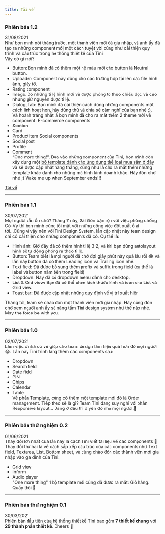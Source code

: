 ```yaml
---
title: Tải về
---
```

### Phiên bản 1.2
31/08/2021 <br/>
Như bọn mình nói tháng trước, một thành viên mới đã gia nhập, và anh ấy đã tạo ra những component mới một cách tuyệt vời cũng như cải thiện quy trình và cấu trúc trong hệ thống thiết kế của Tini<br />
Vậy có gì mới?
- Button: Bọn mình đã có thêm một hệ màu mới cho button là Neutral button.
- Uploader: Component này dùng cho các trường hợp tải lên các file hình ảnh, giấy tờ.
- Rating component
- Image: Có những tỉ lệ hình mới và được phóng to theo chiều dọc và cao nhưng giữ nguyên được tỉ lệ.
- Dialog, Tab: Bọn mình đã cải thiện cách dùng những components một cách linh hoạt hơn, hãy dùng thử và chia sẻ cảm nghĩ của bạn nhé ;).<br />
Và hoành tráng nhất là bọn mình đã cho ra mắt thêm 2 theme mới về component:
E-commerce components
- Section
- Card
- Product item
Social components
- Social post
- Profile
- Comment<br />
“One more thing!”, Dựa vào những component của Tini, bọn mình còn xây dựng một [bộ template dành cho ứng dụng thể loại mua sắm ở đây](https://www.figma.com/community/file/999527987953700182/Tini---Shopping-Template) và sẽ được cập nhật hàng tháng, cũng như là cho ra mắt thêm những template khác dành cho những mô hình kinh doánh khác. Hãy đón chờ nhé ;)
Wake me up when September ends!!!

[Tải về](https://www.figma.com/community/file/958198956095698455/Tini-design-system)


---


### Phiên bản 1.1

30/07/2021<br />
Mọi người vẫn ổn chứ? Tháng 7 này, Sài Gòn bận rộn với việc phòng chống Cô-Vy thì bọn mình cũng tối mặt với những công việc đột xuất ồ ạt tới...Cũng vì vậy nên với Tini Design System, lần cập nhật này team design chỉ có cải thiện cho những components đã có. Cụ thể là:
- Hình ảnh: Giờ đây đã có thêm hình tỉ lệ 3:2, và khi bạn dùng autolayout hình sẽ tự động phóng ra theo tỉ lệ.
- Button: Team biết là mọi người đã chờ đợi giây phút này quá lâu rồi 😂 và lần này button đã có thêm Leading icon và Trailing icon nhé.
- Text field: Đã được bổ sung thêm prefix và suffix trong field (cụ thể là label và button nằm bên trong field)
- Dropdown: Nay đã có dropdown menu dành cho desktop.
- List & Grid view: Bạn đã có thể chọn kích thước hình và icon cho List và Grid view.
- Toast bar: Đã được cập nhật những quy định về vị trí xuất hiện <br />

Tháng tới, team sẽ chào đón một thành viên mới gia nhập. Hãy cùng đón chờ xem người anh ấy sẽ nâng tầm Tini design system như thế nào nhé.
May the force be with you.



---


### Phiên bản 1.0

02/07/2021 <br />
Làm việc ở nhà có vẻ giúp cho team design làm hiệu quả hơn đó mọi người 😂. Lần này Tini trình làng thêm các components sau:
- Dropdown
- Search field
- Date field
- PIN
- Chips
- Calendar
- Table <br />
Về phần Template, cũng có thêm một template mới đó là Order management. Tiếp theo sẽ là gì? Team Tini đang suy nghĩ với phần Responsive layout...
Đang ở đâu thì ở yên đó nha mọi người.🖖



---


### Phiên bản thử nghiệm 0.2

01/06/2021 <br />
Thay đổi lớn nhất của lần này là cách Tini viết tài liệu về các components 🎉
Thay đổi thứ hai là về cách sắp xếp cấu trúc của các components như Text field, Textarea, List, Bottom sheet, và cùng chào đón các thành viên mới gia nhập vào gia đình của Tini:
- Grid view
- Inform
- Audio player <br />
"One more thing" 1 bộ template mới cũng đã được ra mắt: Giỏ hàng.
Quẩy thôi 🎉



---


### Phiên bản thử nghiệm 0.1

30/03/2021 <br />
Phiên bản đầu tiên của hệ thống thiết kế Tini bao gồm **7 thiết kế chung** với **29 thành phần thiết kế**.
Cheers 🎉


